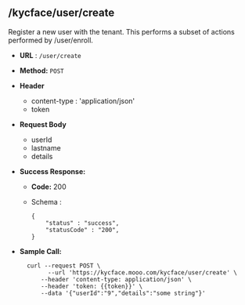 ## /kycface/user/create

Register a new user with the tenant. This performs a subset of actions performed by /user/enroll.

* **URL** : `/user/create`
  
* **Method:** `POST`

* **Header**
	
	- content-type : 'application/json'
	- token
	
* **Request Body**

	- userId
	- lastname
	- details
  
* **Success Response:**

  * **Code:** 200 <br />
  * Schema : 
		
			
		{
			"status" : "success",
			"statusCode" : "200",
		}
		
	

* **Sample Call:**

   	
    	curl --request POST \
  			  --url 'https://kycface.mooo.com/kycface/user/create' \
            --header 'content-type: application/json' \
            --header 'token: {{token}}' \
            --data '{"userId":"9","details":"some string"}'
    	
    	
